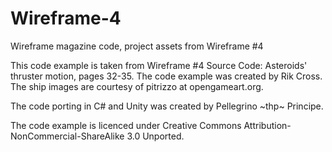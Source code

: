 # Wireframe-4

Wireframe magazine code, project assets from Wireframe #4

This code example is taken from Wireframe #4 Source Code: Asteroids' thruster motion, pages 32-35. The code example was created by Rik Cross. The ship images are courtesy of pitrizzo at opengameart.org.

The code porting in C# and Unity was created by Pellegrino ~thp~ Principe.

The code example is licenced under Creative Commons Attribution-NonCommercial-ShareAlike 3.0 Unported.
